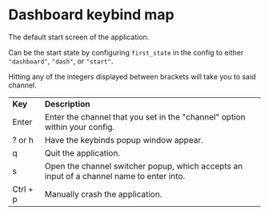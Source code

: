 # Dashboard keybind map

The default start screen of the application.

Can be the start state by configuring `first_state` in the config to either `"dashboard"`, `"dash"`, or `"start"`.

Hitting any of the integers displayed between brackets will take you to said channel.

<table>
<tr>
<td> <b>Key</b>
<td> <b> Description</b>
<tr>
<td> Enter
<td> Enter the channel that you set in the "channel" option within your config.
<tr>
<td> ? or h
<td> Have the keybinds popup window appear.
<tr>
<td> q
<td> Quit the application.
<tr>
<td> s
<td> Open the channel switcher popup, which accepts an input of a channel name to enter into.
<tr>
<td> Ctrl + p
<td> Manually crash the application.
</table>
